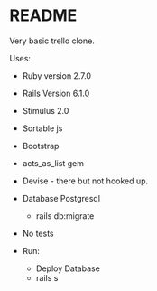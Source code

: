 # README

Very basic trello clone.

Uses:

* Ruby version 2.7.0

* Rails Version 6.1.0

* Stimulus 2.0

* Sortable js

* Bootstrap

* acts_as_list gem

* Devise - there but not hooked up.

* Database Postgresql 

  * rails db:migrate

* No tests 

* Run:

  * Deploy Database
  * rails s

